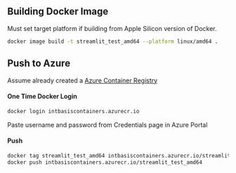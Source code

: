 
## Building Docker Image

Must set target platform if building from Apple Silicon version of Docker.

```sh
docker image build -t streamlit_test_amd64 --platform linux/amd64 .   
```

## Push to Azure

Assume already created a [Azure Container Registry][]

#### One Time Docker Login

```sh
docker login intbasiscontainers.azurecr.io
```

Paste username and password from Credentials page in Azure Portal

#### Push

```sh
docker tag streamlit_test_amd64 intbasiscontainers.azurecr.io/streamlit_test_amd64
docker push intbasiscontainers.azurecr.io/streamlit_test_amd64
```


  [Azure Container Registry]: https://azure.microsoft.com/en-us/products/container-registry
